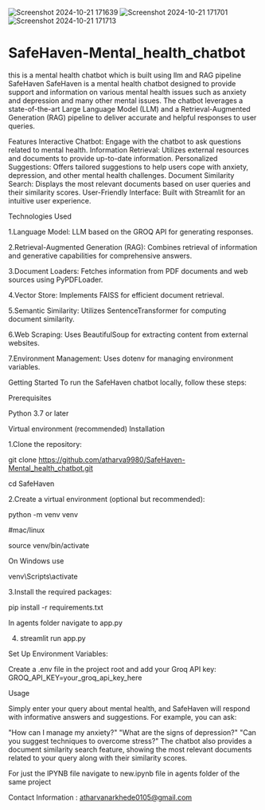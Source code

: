 

![Screenshot 2024-10-21 171639](https://github.com/user-attachments/assets/8903a815-9872-465b-a24a-dcab6c9dcd42)
![Screenshot 2024-10-21 171701](https://github.com/user-attachments/assets/a69a010f-c38f-4a83-a96b-f735dc37bb02)
![Screenshot 2024-10-21 171713](https://github.com/user-attachments/assets/3750ffa8-8770-47a1-93f1-37d381e09df7)

# SafeHaven-Mental_health_chatbot
this is a mental health chatbot which is built using llm and RAG pipeline
SafeHaven
SafeHaven is a mental health chatbot designed to provide support and information on various mental health issues such as anxiety and depression and many other mental issues. The chatbot leverages a state-of-the-art Large Language Model (LLM) and a Retrieval-Augmented Generation (RAG) pipeline to deliver accurate and helpful responses to user queries.

Features
Interactive Chatbot: Engage with the chatbot to ask questions related to mental health.
Information Retrieval: Utilizes external resources and documents to provide up-to-date information.
Personalized Suggestions: Offers tailored suggestions to help users cope with anxiety, depression, and other mental health challenges.
Document Similarity Search: Displays the most relevant documents based on user queries and their similarity scores.
User-Friendly Interface: Built with Streamlit for an intuitive user experience.







Technologies Used





1.Language Model: LLM based on the GROQ API for generating responses.





2.Retrieval-Augmented Generation (RAG): Combines retrieval of information and generative capabilities for comprehensive answers.






3.Document Loaders: Fetches information from PDF documents and web sources using PyPDFLoader.






4.Vector Store: Implements FAISS for efficient document retrieval.





5.Semantic Similarity: Utilizes SentenceTransformer for computing document similarity.




6.Web Scraping: Uses BeautifulSoup for extracting content from external websites.






7.Environment Management: Uses dotenv for managing environment variables.





Getting Started
To run the SafeHaven chatbot locally, follow these steps:

Prerequisites





Python 3.7 or later




Virtual environment (recommended)
Installation





1.Clone the repository:




git clone https://github.com/atharva9980/SafeHaven-Mental_health_chatbot.git






cd SafeHaven





2.Create a virtual environment (optional but recommended):





python -m venv venv





#mac/linux







source venv/bin/activate  

On Windows use


venv\Scripts\activate




3.Install the required packages:



pip install -r requirements.txt


In agents folder navigate to app.py 



4. streamlit run app.py









 Set Up Environment Variables:






Create a .env file in the project root and add your Groq API key:
GROQ_API_KEY=your_groq_api_key_here





Usage




Simply enter your query about mental health, and SafeHaven will respond with informative answers and suggestions. For example, you can ask:

"How can I manage my anxiety?"
"What are the signs of depression?"
"Can you suggest techniques to overcome stress?"
The chatbot also provides a document similarity search feature, showing the most relevant documents related to your query along with their similarity scores.




For just the IPYNB file navigate to new.ipynb file in agents folder of the same project


Contact Information : atharvanarkhede0105@gmail.com


